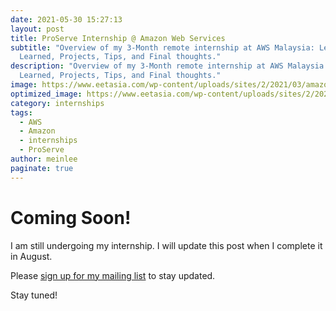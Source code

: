 ```yaml
---
date: 2021-05-30 15:27:13
layout: post
title: ProServe Internship @ Amazon Web Services
subtitle: "Overview of my 3-Month remote internship at AWS Malaysia: Lessons
  Learned, Projects, Tips, and Final thoughts."
description: "Overview of my 3-Month remote internship at AWS Malaysia: Lessons
  Learned, Projects, Tips, and Final thoughts."
image: https://www.eetasia.com/wp-content/uploads/sites/2/2021/03/amazon-AWS_1200.jpg?w=600&h=338&crop=1
optimized_image: https://www.eetasia.com/wp-content/uploads/sites/2/2021/03/amazon-AWS_1200.jpg?w=600&h=338&crop=1
category: internships
tags:
  - AWS
  - Amazon
  - internships
  - ProServe
author: meinlee
paginate: true
---
```

# Coming Soon!

I am still undergoing my internship. I will update this post when I complete it in August. 

Please [sign up for my mailing list](https://meinlee.netlify.app/contact/) to stay updated.

Stay tuned!